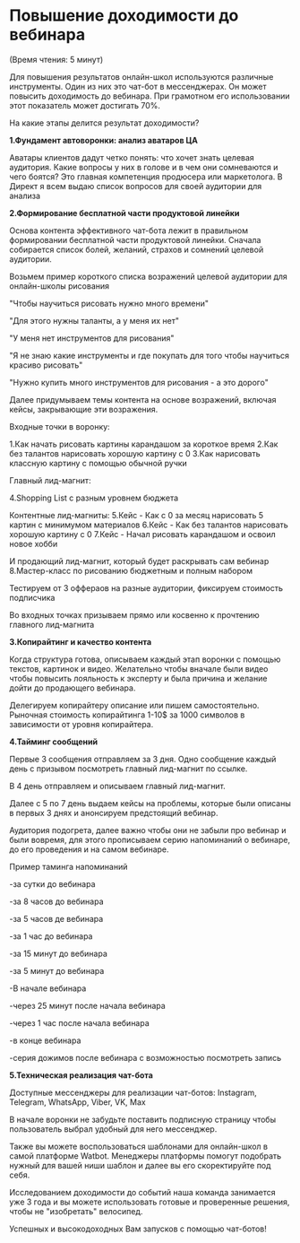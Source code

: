 # Повышение доходимости до вебинара

(Время чтения: 5 минут)

Для повышения результатов онлайн-школ используются различные инструменты. Один из них это чат-бот в мессенджерах. Он может повысить доходимость до вебинара. При грамотном его использовании этот показатель может достигать 70%.

На какие этапы делится результат доходимости?

**1.Фундамент автоворонки: анализ аватаров ЦА**

Аватары клиентов дадут четко понять: что хочет знать целевая аудитория. Какие вопросы у них в голове и в чем они сомневаются и чего боятся? Это главная компетенция продюсера или маркетолога. В Директ я всем выдаю список вопросов для своей аудитории для анализа&#x20;

**2.Формирование бесплатной части продуктовой линейки**

Основа контента эффективного чат-бота лежит в правильном формировании бесплатной части продуктовой линейки. Сначала собирается список болей, желаний, страхов и сомнений целевой аудитории.

Возьмем пример короткого списка возражений целевой аудитории для онлайн-школы рисования

"Чтобы научиться рисовать нужно много времени"

"Для этого нужны таланты, а у меня их нет"

"У меня нет инструментов для рисования"

"Я не знаю какие инструменты и где покупать для того чтобы научиться красиво рисовать"

"Нужно купить много инструментов для рисования - а это дорого"

Далее придумываем темы контента на основе возражений, включая кейсы, закрывающие эти возражения.

Входные точки в воронку:

1.Как начать рисовать картины карандашом за короткое время 2.Как без талантов нарисовать хорошую картину с 0 3.Как нарисовать классную картину с помощью обычной ручки

Главный лид-магнит:

4.Shopping List с разным уровнем бюджета

Контентные лид-магниты: 5.Кейс - Как с 0 за месяц нарисовать 5 картин с минимумом материалов 6.Кейс - Как без талантов нарисовать хорошую картину с 0 7.Кейс - Начал рисовать карандашом и освоил новое хобби

И продающий лид-магнит, который будет раскрывать сам вебинар 8.Мастер-класс по рисованию бюджетным и полным набором

Тестируем от 3 оффераов на разные аудитории, фиксируем стоимость подписчика

Во входных точках призываем прямо или косвенно к прочтению главного лид-магнита

**3.Копирайтинг и качество контента**

Когда структура готова, описываем каждый этап воронки с помощью текстов, картинок и видео. Желательно чтобы вначале были видео чтобы повысить лояльность к эксперту и была причина и желание дойти до продающего вебинара.

Делегируем копирайтеру описание или пишем самостоятельно. Рыночная стоимость копирайтинга 1-10$ за 1000 символов в зависимости от уровня копирайтера.

**4.Тайминг сообщений**

Первые 3 сообщения отправляем за 3 дня. Одно сообщение каждый день с призывом посмотреть главный лид-магнит по ссылке.

В 4 день отправляем и описываем главный лид-магнит.

Далее с 5 по 7 день выдаем кейсы на проблемы, которые были описаны в первых 3 днях и анонсируем предстоящий вебинар.

Аудитория подогрета, далее важно чтобы они не забыли про вебинар и были вовремя, для этого прописываем серию напоминаний о вебинаре, до его проведения и на самом вебинаре.

Пример таминга напоминаний

-за сутки до вебинара

-за 8 часов до вебинара

-за 5 часов де вебинара

-за 1 час до вебинара

-за 15 минут до вебинара

-за 5 минут до вебинара

-В начале вебинара

-через 25 минут после начала вебинара

-через 1 час после начала вебинара

-в конце вебинара

-серия дожимов после вебинара с возможностью посмотреть запись&#x20;

**5.Техническая реализация чат-бота**

Доступные мессенджеры для реализации чат-ботов: Instagram, Telegram, WhatsApp, Viber, VK, Max

В начале воронки не забудьте поставить подписную страницу чтобы пользователь выбрал удобный для него мессенджер.

Также вы можете воспользоваться шаблонами для онлайн-школ в самой платформе Watbot. Менеджеры платформы помогут подобрать нужный для вашей ниши шаблон и далее вы его скоректируйте под себя.

Исследованием доходимости до событий наша команда занимается уже 3 года и вы можете использовать готовые и проверенные решения, чтобы не "изобретать" велосипед.

Успешных и высокодоходных Вам запусков с помощью чат-ботов!
